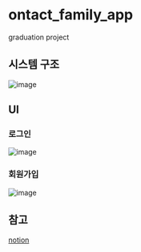 # ontact_family_app

graduation project

## 시스템 구조
![image](https://user-images.githubusercontent.com/63990390/162246291-c3f2b4bf-7acc-4d37-af71-85f7a1acfae9.png)

## UI

### 로그인
![image](https://user-images.githubusercontent.com/63990390/162246535-df025ba5-a8b1-4b93-a259-2e49afce79c0.png)

### 회원가입
![image](https://user-images.githubusercontent.com/63990390/162246605-a7f1e9b6-5e17-44a5-bf78-bcebcfafbfeb.png)

## 참고
[notion](https://www.notion.so/4a577ebe8105403c8656a104118c1abd)

